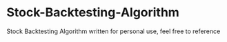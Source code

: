 # Stock-Backtesting-Algorithm
Stock Backtesting Algorithm written for personal use, feel free to reference
